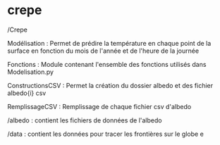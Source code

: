 # crepe
/Crepe 

Modélisation : 
    Permet de prédire la température en chaque point de la surface en fonction du mois de l'année et de l'heure de la journée 


Fonctions :
    Module contenant l'ensemble des fonctions utilisés dans Modelisation.py


ConstructionsCSV : 
    Permet la création du dossier albedo et des fichier albedo{i} csv


RemplissageCSV : 
    Remplissage de chaque fichier csv d'albedo 

/albedo : contient les fichiers de données de l'albedo

/data : contient les données pour tracer les frontières sur le globe
e
